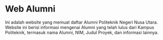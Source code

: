 # Web Alumni

Ini adalah website yang memuat daftar Alumni Politeknik Negeri Nusa Utara. Website ini berisi informasi mengenai Alumni yang telah lulus dari Kampus Politeknik, termasuk nama Alumni, NIM, Judul Proyek, dan informasi lainnya.

